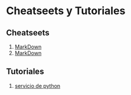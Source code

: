 # Cheatseets y Tutoriales


## Cheatseets
1. [MarkDown](cheatsheets/markdown.md)
2. [MarkDown](cheatsheets/vim.md)

## Tutoriales
1.  [servicio de python](tutorials/servicio_python.md)